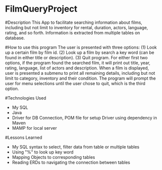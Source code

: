 # FilmQueryProject
#Description
This App to facilitate searching information about films, including but not limit to inventory for rental, duration, actors, language, rating, and so forth. Information is extracted from multiple tables on database.

#How to use this program
The user is presented with three options:
(1) Look up a certain film by film id.
(2) Look up  a film by search a key word (can be found in either title or description).
(3) Quit program.
For either first two options, if the program found the searched film, it will print out title, year, rating, language, list of actors and description.
When a film is displayed, user is presented a submenu to print all remaining details, including but not limit to category, inventory and their condition.
The program will prompt the user for menu selections until the user chose to quit, which is the third option.


#Technologies Used
- My SQL
- Java
- Driver for DB Connection, POM file for setup Driver using dependency in Maven
- MAMP for local server

#Lessons Learned
- My SQL syntax to select, filter data from table or multiple tables
- Using "%" to look up key word
- Mapping Objects to corresponding tables
- Reading ERDs to navigating the connection between tables
